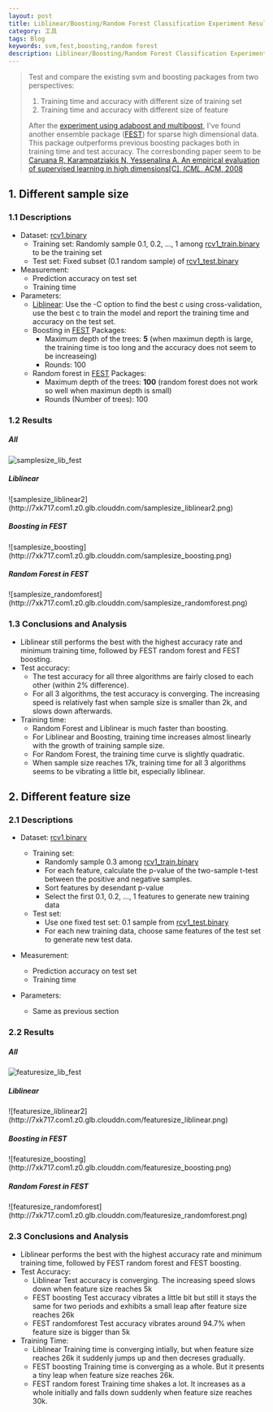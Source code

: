 ```yaml
---
layout: post
title: Liblinear/Boosting/Random Forest Classification Experiment Results
category: 工具
tags: Blog
keywords: svm,fest,boosting,random forest
description: Liblinear/Boosting/Random Forest Classification Experiment Results
---
```


> Test and compare the existing svm and boosting packages from two perspectives:
> 1. Training time and accuracy with different size of training set
> 2. Training time and accuracy with different size of feature
> 
> After the [experiment using adaboost and multiboost](http://localhost:4000/2015/07/12/bootsing-svm-exp.html), I've found another ensemble package ([FEST](http://lowrank.net/nikos/fest/)) for sparse high dimensional data.
> This package outperforms previous boosting packages both in training time and test accuracy. The corresbonding paper seem to be [Caruana R, Karampatziakis N, Yessenalina A. An empirical evaluation of supervised learning in high dimensions[C]. *ICML*. ACM, 2008](http://icml2008.cs.helsinki.fi/papers/632.pdf)
> 

## 1. Different sample size

### 1.1 Descriptions
* Dataset: [rcv1.binary](http://www.csie.ntu.edu.tw/~cjlin/libsvmtools/datasets/binary.html#rcv1.binary)
    - Training set: Randomly sample 0.1, 0.2, ..., 1 among [rcv1_train.binary](http://www.csie.ntu.edu.tw/~cjlin/libsvmtools/datasets/binary/rcv1_train.binary.bz2) to be the training set
    - Test set: Fixed subset (0.1 random sample) of [rcv1_test.binary](http://www.csie.ntu.edu.tw/~cjlin/libsvmtools/datasets/binary/rcv1_test.binary.bz2)
* Measurement:
    * Prediction accuracy on test set
    * Training time 
* Parameters:
    * [Liblinear](http://www.csie.ntu.edu.tw/~cjlin/liblinear/): Use the -C option to find the best c using cross-validation, use the best c to train the model and report the training time and accuracy on the test set.
    * Boosting in [FEST](http://lowrank.net/nikos/fest/) Packages:
        - Maximum depth of the trees: **5** (when maximun depth is large, the training time is too long and the accuracy does not seem to be increaseing)
        - Rounds: 100
    * Random forest in [FEST](http://lowrank.net/nikos/fest/) Packages:
        - Maximum depth of the trees: **100** (random forest does not work so well when maximun depth is small)
        - Rounds (Number of trees): 100

### 1.2 Results

<h5>All</h5> 

![samplesize_lib_fest](http://7xk717.com1.z0.glb.clouddn.com/samplesize_lib_fest.png)

<h5>Liblinear</h5>
![samplesize_liblinear2](http://7xk717.com1.z0.glb.clouddn.com/samplesize_liblinear2.png)

<h5>Boosting in FEST</h5>
![samplesize_boosting](http://7xk717.com1.z0.glb.clouddn.com/samplesize_boosting.png)

<h5>Random Forest in FEST</h5>
![samplesize_randomforest](http://7xk717.com1.z0.glb.clouddn.com/samplesize_randomforest.png)

### 1.3 Conclusions and Analysis
* Liblinear still performs the best with the highest accuracy rate and minimum training time, followed by FEST random forest and FEST boosting.
* Test accuracy:
    * The test accuracy for all three algorithms are fairly closed to each other (within 2% difference). 
    * For all 3 algorithms, the test accuracy is converging. The increasing speed is relatively fast when sample size is smaller than 2k, and slows down afterwards.
* Training time:
    * Random Forest and Liblinear is much faster than boosting.
    * For Liblinear and Boosting, training time increases almost linearly with the growth of training sample size.
    * For Random Forest, the training time curve is slightly quadratic.
    * When sample size reaches 17k, training time for all 3 algorithms seems to be vibrating a little bit, especially liblinear. 

## 2. Different feature size

### 2.1 Descriptions
* Dataset: [rcv1.binary](http://www.csie.ntu.edu.tw/~cjlin/libsvmtools/datasets/binary.html#rcv1.binary)
    - Training set:
        * Randomly sample 0.3 among [rcv1_train.binary](http://www.csie.ntu.edu.tw/~cjlin/libsvmtools/datasets/binary/rcv1_train.binary.bz2)
        * For each feature, calculate the p-value of the two-sample t-test between the positive and negative samples.
        * Sort features by desendant p-value
        * Select the first 0.1, 0.2, ..., 1 features to generate new training data
    - Test set:
        * Use one fixed test set: 0.1 sample from [rcv1_test.binary](http://www.csie.ntu.edu.tw/~cjlin/libsvmtools/datasets/binary/rcv1_test.binary.bz2)
        * For each new training data, choose same features of the test set to generate new test data.
        
* Measurement:
    * Prediction accuracy on test set
    * Training time
* Parameters:
    * Same as previous section

### 2.2 Results

<h5>All</h5> 

![featuresize_lib_fest](http://7xk717.com1.z0.glb.clouddn.com/featuresize_lib_fest.png)

<h5>Liblinear</h5>
![featuresize_liblinear2](http://7xk717.com1.z0.glb.clouddn.com/featuresize_liblinear.png)

<h5>Boosting in FEST</h5>
![featuresize_boosting](http://7xk717.com1.z0.glb.clouddn.com/featuresize_boosting.png)

<h5>Random Forest in FEST</h5>
![featuresize_randomforest](http://7xk717.com1.z0.glb.clouddn.com/featuresize_randomforest.png)

### 2.3 Conclusions and Analysis
* Liblinear performs the best with the highest accuracy rate and minimum training time, followed by FEST random forest and FEST boosting.
* Test Accuracy:
    * Liblinear
        Test accuracy is converging. The increasing speed slows down when feature size reaches 5k
    * FEST boosting
        Test accuracy vibrates a little bit but still it stays the same for two periods and exhibits a small leap after feature size reaches 26k
    * FEST randomforest
        Test accuracy vibrates around 94.7% when feature size is bigger than 5k
* Training Time:
    * Liblinear
        Training time is converging intially, but when feature size reaches 26k it suddenly jumps up and then decreses gradually.
    * FEST boosting
        Training time is converging as a whole. But it presents a tiny leap when feature size reaches 26k.
    * FEST random forest
        Training time shakes a lot. It increases as a whole initially and falls down suddenly when feature size reaches 30k.
